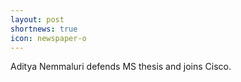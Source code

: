 ```yaml
---
layout: post
shortnews: true
icon: newspaper-o
---
```


Aditya Nemmaluri defends MS thesis and joins Cisco.